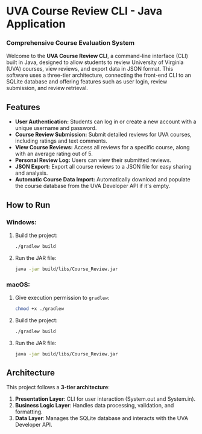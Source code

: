 # UVA Course Review CLI - Java Application

### Comprehensive Course Evaluation System

Welcome to the **UVA Course Review CLI**, a command-line interface (CLI) built in Java, designed to allow students to review University of Virginia (UVA) courses, view reviews, and export data in JSON format. This software uses a three-tier architecture, connecting the front-end CLI to an SQLite database and offering features such as user login, review submission, and review retrieval.

## Features

- **User Authentication:** Students can log in or create a new account with a unique username and password.
- **Course Review Submission:** Submit detailed reviews for UVA courses, including ratings and text comments.
- **View Course Reviews:** Access all reviews for a specific course, along with an average rating out of 5.
- **Personal Review Log:** Users can view their submitted reviews.
- **JSON Export:** Export all course reviews to a JSON file for easy sharing and analysis.
- **Automatic Course Data Import:** Automatically download and populate the course database from the UVA Developer API if it's empty.

## How to Run

### Windows:
1. Build the project:
    ```bash
    ./gradlew build
    ```
2. Run the JAR file:
    ```bash
    java -jar build/libs/Course_Review.jar
    ```

### macOS:
1. Give execution permission to `gradlew`:
    ```bash
    chmod +x ./gradlew
    ```
2. Build the project:
    ```bash
    ./gradlew build
    ```
3. Run the JAR file:
    ```bash
    java -jar build/libs/Course_Review.jar
    ```

## Architecture

This project follows a **3-tier architecture**:

1. **Presentation Layer**: CLI for user interaction (System.out and System.in).
2. **Business Logic Layer**: Handles data processing, validation, and formatting.
3. **Data Layer**: Manages the SQLite database and interacts with the UVA Developer API.
